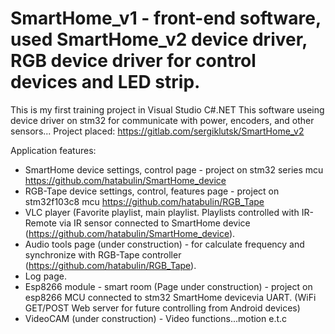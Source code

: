 # SmartHome_v1 - front-end software, used SmartHome_v2 device driver, RGB device driver for control devices and LED strip.

This is my first training project in Visual Studio C#.NET
This software useing device driver on stm32 for communicate with power, encoders, and other sensors... Project placed: https://gitlab.com/sergiklutsk/SmartHome_v2

Application features:
- SmartHome device settings, control page - project on stm32 series mcu https://github.com/hatabulin/SmartHome_device
- RGB-Tape device settings, control, features page - project on stm32f103c8 mcu https://github.com/hatabulin/RGB_Tape
- VLC player (Favorite playlist, main playlist. Playlists controlled with IR-Remote via IR sensor connected to SmartHome device (https://github.com/hatabulin/SmartHome_device).
- Audio tools page (under construction) - for calculate frequency and synchronize with RGB-Tape controller (https://github.com/hatabulin/RGB_Tape).
- Log page.
- Esp8266 module - smart room (Page under construction) - project on esp8266 MCU connected to stm32 SmartHome devicevia UART. (WiFi GET/POST Web server for future controlling from Android devices)
- VideoCAM (under construction) - Video functions...motion e.t.c

